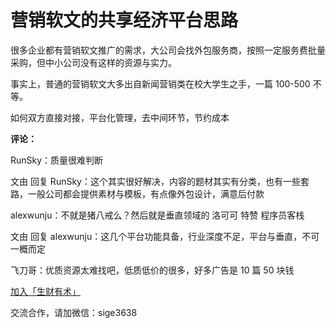 # 营销软文的共享经济平台思路

很多企业都有营销软文推广的需求，大公司会找外包服务商，按照一定服务费批量采购，但中小公司没有这样的资源与实力。

事实上，普通的营销软文大多出自新闻营销类在校大学生之手，一篇 100-500 不等。

如何双方直接对接，平台化管理，去中间环节，节约成本

**评论：**

RunSky：质量很难判断

文由 回复 RunSky：这个其实很好解决，内容的题材其实有分类，也有一些套路，一般公司都会提供素材与模板，有点像外包设计，满意后付款

alexwunju：不就是猪八戒么？然后就是垂直领域的 洛可可 特赞 程序员客栈

文由 回复 alexwunju：这几个平台功能具备，行业深度不足，平台与垂直，不可一概而定

飞刀哥：优质资源太难找吧，低质低价的很多，好多广告是 10 篇 50 块钱

[加入「生财有术」](https://www.ilangcai.com/jiaru/)

交流合作，请加微信：sige3638